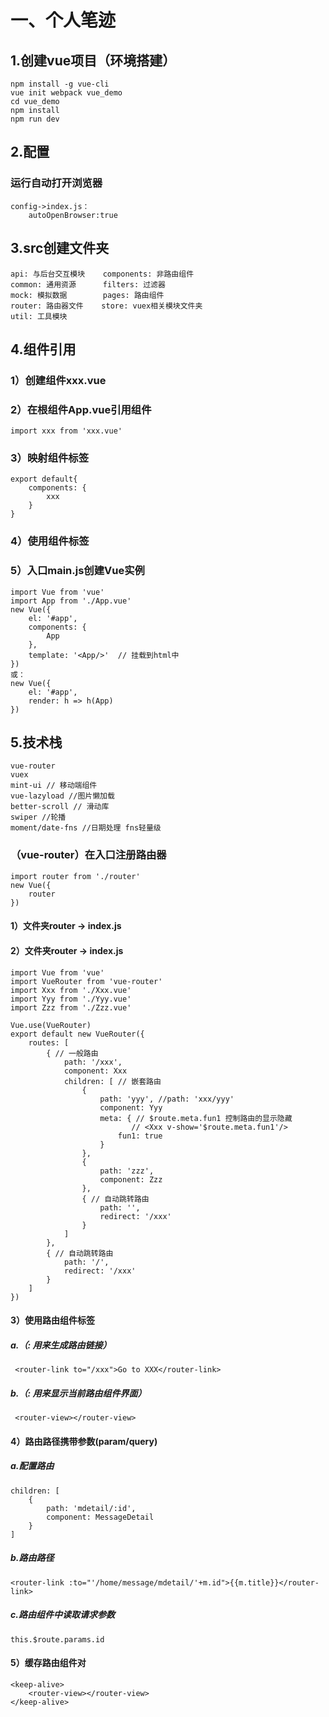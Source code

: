 # 一、个人笔迹

## 1.创建vue项目（环境搭建）
    npm install -g vue-cli
    vue init webpack vue_demo
    cd vue_demo
    npm install
    npm run dev

## 2.配置
### 运行自动打开浏览器
    config->index.js：
        autoOpenBrowser:true
## 3.src创建文件夹
    api: 与后台交互模块    components: 非路由组件
    common: 通用资源      filters: 过滤器
    mock: 模拟数据        pages: 路由组件
    router: 路由器文件    store: vuex相关模块文件夹
    util: 工具模块
## 4.组件引用
### 1）创建组件xxx.vue
### 2）在根组件App.vue引用组件
    import xxx from 'xxx.vue'
### 3）映射组件标签
    export default{
        components: {
            xxx
        }
    }
### 4）使用组件标签
### 5）入口main.js创建Vue实例
    import Vue from 'vue'
    import App from './App.vue'
    new Vue({
        el: '#app',
        components: {
            App
        },
        template: '<App/>'	// 挂载到html中
    })
    或：
    new Vue({
        el: '#app',
        render: h => h(App)
    })
## 5.技术栈
    vue-router
    vuex
    mint-ui // 移动端组件
    vue-lazyload //图片懒加载
    better-scroll // 滑动库
    swiper //轮播
    moment/date-fns //日期处理 fns轻量级
### （vue-router）在入口注册路由器
    import router from './router' 
    new Vue({
        router
    })
#### 1）文件夹router -> index.js
#### 2）文件夹router -> index.js
    import Vue from 'vue'
    import VueRouter from 'vue-router'
    import Xxx from './Xxx.vue'
    import Yyy from './Yyy.vue'
    import Zzz from './Zzz.vue'
    
    Vue.use(VueRouter)
    export default new VueRouter({
        routes: [
            { // 一般路由
                path: '/xxx',
                component: Xxx
                children: [ // 嵌套路由
                    {
                        path: 'yyy', //path: 'xxx/yyy'
                        component: Yyy
                        meta: { // $route.meta.fun1 控制路由的显示隐藏
                               // <Xxx v-show='$route.meta.fun1'/>
                            fun1: true
                        }
                    },
                    {
                        path: 'zzz',
                        component: Zzz
                    },
                    { // 自动跳转路由
                        path: '',
                        redirect: '/xxx'
                    }
                ]
            },
            { // 自动跳转路由
                path: '/',
                redirect: '/xxx'
            }
        ]
    })
#### 3）使用路由组件标签
##### a.（<router-link>: 用来生成路由链接）
     <router-link to="/xxx">Go to XXX</router-link>
##### b.（<router-view>: 用来显示当前路由组件界面）
     <router-view></router-view>
#### 4）路由路径携带参数(param/query)
##### a.配置路由
    children: [
        {
            path: 'mdetail/:id',
            component: MessageDetail
        }
    ]
##### b.路由路径
    <router-link :to="'/home/message/mdetail/'+m.id">{{m.title}}</router-link>
##### c.路由组件中读取请求参数
    this.$route.params.id
#### 5）缓存路由组件对
    <keep-alive>
        <router-view></router-view>
    </keep-alive>
